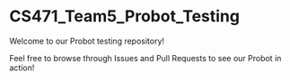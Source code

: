 # CS471_Team5_Probot_Testing
Welcome to our Probot testing repository!

Feel free to browse through Issues and Pull Requests to see our Probot in action!
